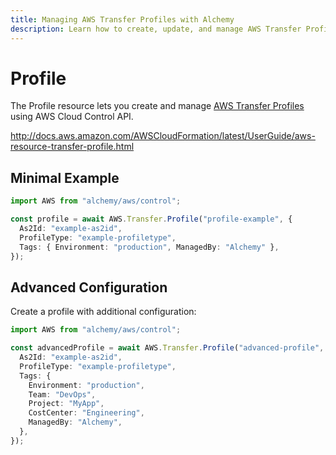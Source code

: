 ```yaml
---
title: Managing AWS Transfer Profiles with Alchemy
description: Learn how to create, update, and manage AWS Transfer Profiles using Alchemy Cloud Control.
---
```


# Profile

The Profile resource lets you create and manage [AWS Transfer Profiles](https://docs.aws.amazon.com/transfer/latest/userguide/) using AWS Cloud Control API.

http://docs.aws.amazon.com/AWSCloudFormation/latest/UserGuide/aws-resource-transfer-profile.html

## Minimal Example

```ts
import AWS from "alchemy/aws/control";

const profile = await AWS.Transfer.Profile("profile-example", {
  As2Id: "example-as2id",
  ProfileType: "example-profiletype",
  Tags: { Environment: "production", ManagedBy: "Alchemy" },
});
```

## Advanced Configuration

Create a profile with additional configuration:

```ts
import AWS from "alchemy/aws/control";

const advancedProfile = await AWS.Transfer.Profile("advanced-profile", {
  As2Id: "example-as2id",
  ProfileType: "example-profiletype",
  Tags: {
    Environment: "production",
    Team: "DevOps",
    Project: "MyApp",
    CostCenter: "Engineering",
    ManagedBy: "Alchemy",
  },
});
```

